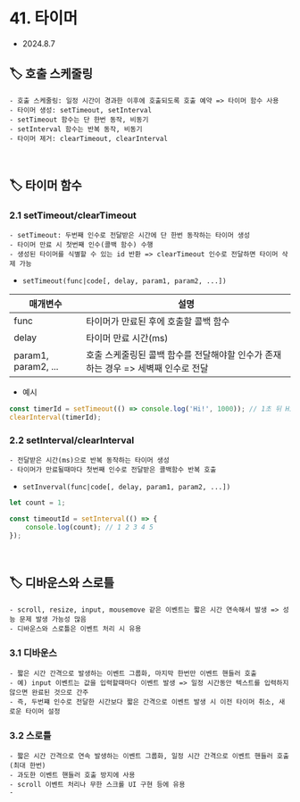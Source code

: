 # 41. 타이머

- 2024.8.7

## 🏷 호출 스케줄링

```
- 호출 스케줄링: 일정 시간이 경과한 이후에 호출되도록 호출 예약 => 타이머 함수 사용
- 타이머 생성: setTimeout, setInterval
- setTimeout 함수는 단 한번 동작, 비동기
- setInterval 함수는 반복 동작, 비동기
- 타이머 제거: clearTimeout, clearInterval
```

<br />

## 🏷 타이머 함수

### 2.1 setTimeout/clearTimeout

```
- setTimeout: 두번째 인수로 전달받은 시간에 단 한번 동작하는 타이머 생성
- 타이머 만료 시 첫번째 인수(콜백 함수) 수행
- 생성된 타이머를 식별할 수 있는 id 반환 => clearTimeout 인수로 전달하면 타이머 삭제 가능
```

- `setTimeout(func|code[, delay, param1, param2, ...])`

| 매개변수            | 설명                                                                              |
| ------------------- | --------------------------------------------------------------------------------- |
| func                | 타이머가 만료된 후에 호출할 콜백 함수                                             |
| delay               | 타이머 만료 시간(ms)                                                              |
| param1, param2, ... | 호출 스케줄링된 콜백 함수를 전달해야할 인수가 존재하는 경우 => 세벽째 인수로 전달 |

- 예시

```jsx
const timerId = setTimeout(() => console.log('Hi!', 1000)); // 1초 뒤 Hi 출력
clearInterval(timerId);
```

### 2.2 setInterval/clearInterval

```
- 전달받은 시간(ms)으로 반복 동작하는 타이머 생성
- 타이머가 만료될때마다 첫번째 인수로 전달받은 콜백함수 반복 호출

```

- `setInverval(func|code[, delay, param1, param2, ...])`

```jsx
let count = 1;

const timeoutId = setInterval(() => {
	console.log(count); // 1 2 3 4 5
});
```

<br />

## 🏷 디바운스와 스로틀

```
- scroll, resize, input, mousemove 같은 이벤트는 짧은 시간 연속해서 발생 => 성능 문제 발생 가능성 많음
- 디바운스와 스로틀은 이벤트 처리 시 유용
```

### 3.1 디바운스

```
- 짧은 시간 간격으로 발생하는 이벤트 그룹화, 마지막 한번만 이벤트 핸들러 호출
- 예) input 이벤트는 값을 입력할때마다 이벤트 발생 => 일정 시간동안 텍스트를 입력하지 않으면 완료된 것으로 간주
- 즉, 두번쨰 인수로 전달한 시간보다 짧은 간격으로 이벤트 발생 시 이전 타이머 취소, 새로운 타이머 설정
```

### 3.2 스로틀

```
- 짧은 시간 간격으로 연속 발생하는 이벤트 그룹화, 일정 시간 간격으로 이벤트 핸들러 호출 (최대 한번)
- 과도한 이벤트 핸들러 호출 방지에 사용
- scroll 이벤트 처리나 무한 스크롤 UI 구현 등에 유용
-
```
